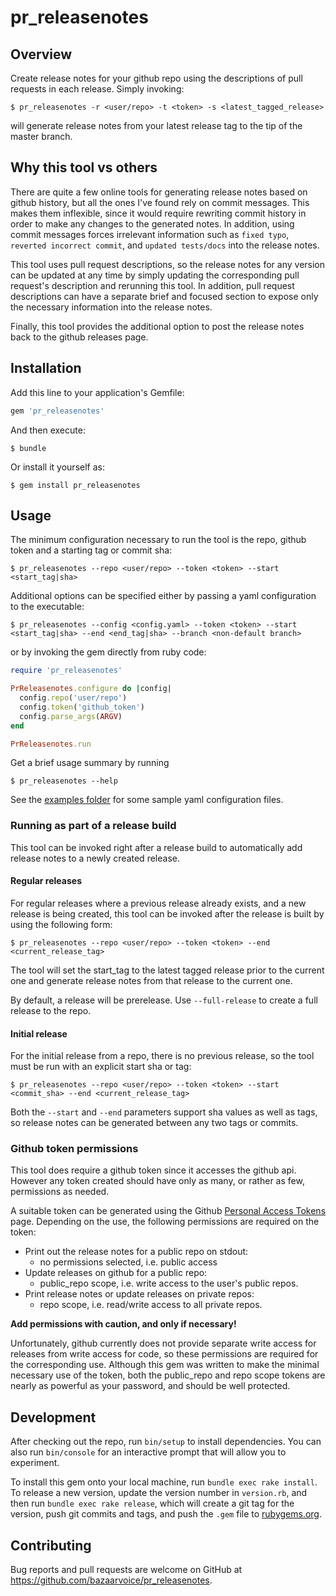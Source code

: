 # pr_releasenotes

## Overview

Create release notes for your github repo using the descriptions of pull requests  in each release. Simply invoking:

    $ pr_releasenotes -r <user/repo> -t <token> -s <latest_tagged_release>

will generate release notes from your latest release tag to the tip of the master branch.

## Why this tool vs others

There are quite a few online tools for generating release notes based on github history, but all the ones I've found rely on commit messages. This makes them inflexible, since it would require rewriting commit history in order to make any changes to the generated notes. In addition, using commit messages forces irrelevant information such as `fixed typo`, `reverted incorrect commit`, and `updated tests/docs` into the release notes.

This tool uses pull request descriptions, so the release notes for any version can be updated at any time by simply updating the corresponding pull request's description and rerunning this tool. In addition, pull request descriptions can have a separate brief and focused section to expose only the necessary information into the release notes.

Finally, this tool provides the additional option to post the release notes back to the github releases page.

## Installation

Add this line to your application's Gemfile:

```ruby
gem 'pr_releasenotes'
```

And then execute:

    $ bundle

Or install it yourself as:

    $ gem install pr_releasenotes

## Usage

The minimum configuration necessary to run the tool is the repo, github token and a starting tag or commit sha:

    $ pr_releasenotes --repo <user/repo> --token <token> --start <start_tag|sha>

Additional options can be specified either by passing a yaml configuration to the executable:

    $ pr_releasenotes --config <config.yaml> --token <token> --start <start_tag|sha> --end <end_tag|sha> --branch <non-default branch>

or by invoking the gem directly from ruby code:

```ruby
require 'pr_releasenotes'

PrReleasenotes.configure do |config|
  config.repo('user/repo')
  config.token('github_token')
  config.parse_args(ARGV)
end

PrReleasenotes.run
```

Get a brief usage summary by running

    $ pr_releasenotes --help


See the [examples folder](examples) for some sample yaml configuration files.

### Running as part of a release build

This tool can be invoked right after a release build to automatically add release notes to a newly created release.

#### Regular releases

For regular releases where a previous release already exists, and a new release is being created, this tool can be invoked after the release is built by using the following form:

    $ pr_releasenotes --repo <user/repo> --token <token> --end <current_release_tag>

The tool will set the start_tag to the latest tagged release prior to the current one and generate release notes from that release to the current one.

By default, a release will be prerelease. Use `--full-release` to create a full release to the repo.

#### Initial release

For the initial release from a repo, there is no previous release, so the tool must be run with an explicit start sha or tag:

    $ pr_releasenotes --repo <user/repo> --token <token> --start <commit_sha> --end <current_release_tag>

Both the `--start` and `--end` parameters support sha values as well as tags, so release notes can be generated between any two tags or commits.


### Github token permissions

This tool does require a github token since it accesses the github api. However any token created should have only as many, or rather as few, permissions as needed.

A suitable token can be generated using the Github [Personal Access Tokens](https://github.com/settings/tokens) page. Depending on the use, the following permissions are required on the token:

* Print out the release notes for a public repo on stdout:
  * no permissions selected, i.e. public access
* Update releases on github for a public repo:
  * public_repo scope, i.e. write access to the user's public repos.
* Print release notes or update releases on private repos:
  * repo scope, i.e. read/write access to all private repos.

**Add permissions with caution, and only if necessary!**

Unfortunately, github currently does not provide separate write access for releases from write access for code, so these permissions are required for the corresponding use. Although this gem was written to make the minimal necessary use of the token, both the public_repo and repo scope tokens are nearly as powerful as your password, and should be well protected.

## Development

After checking out the repo, run `bin/setup` to install dependencies. You can also run `bin/console` for an interactive prompt that will allow you to experiment.

To install this gem onto your local machine, run `bundle exec rake install`. To release a new version, update the version number in `version.rb`, and then run `bundle exec rake release`, which will create a git tag for the version, push git commits and tags, and push the `.gem` file to [rubygems.org](https://rubygems.org).

## Contributing

Bug reports and pull requests are welcome on GitHub at https://github.com/bazaarvoice/pr_releasenotes.
